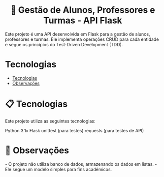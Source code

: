 <h1 align="center">🏫 Gestão de Alunos, Professores e Turmas - API Flask</h1>
Este projeto é uma API desenvolvida em Flask para a gestão de alunos, professores e turmas. Ele implementa operações CRUD para cada entidade e segue os princípios do Test-Driven Development (TDD).

Tecnologias
===============
<!--ts-->
  * [Tecnologias](#Tecnologias)
  * [Observações](#observações)

    
<h1>📋 Tecnologias</h1>
Este projeto utiliza as seguintes tecnologias:

Python 3.1x
Flask
unittest (para testes)
requests (para testes de API)

<h1>🎯 Observações</h1> 
 - O projeto não utiliza banco de dados, armazenando os dados em listas.
 - Ele segue um modelo simples para fins acadêmicos.

